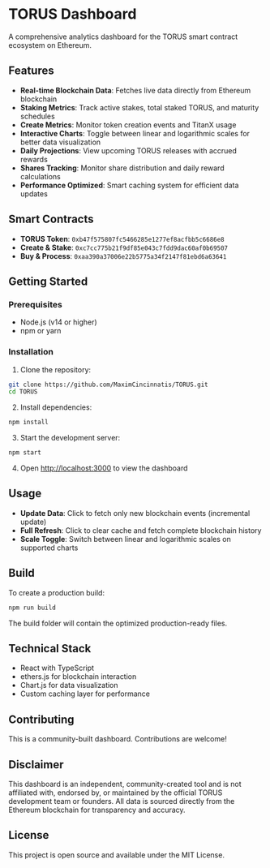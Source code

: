 # TORUS Dashboard

A comprehensive analytics dashboard for the TORUS smart contract ecosystem on Ethereum.

## Features

- **Real-time Blockchain Data**: Fetches live data directly from Ethereum blockchain
- **Staking Metrics**: Track active stakes, total staked TORUS, and maturity schedules
- **Create Metrics**: Monitor token creation events and TitanX usage
- **Interactive Charts**: Toggle between linear and logarithmic scales for better data visualization
- **Daily Projections**: View upcoming TORUS releases with accrued rewards
- **Shares Tracking**: Monitor share distribution and daily reward calculations
- **Performance Optimized**: Smart caching system for efficient data updates

## Smart Contracts

- **TORUS Token**: `0xb47f575807fc5466285e1277ef8acfbb5c6686e8`
- **Create & Stake**: `0xc7cc775b21f9df85e043c7fdd9dac60af0b69507`
- **Buy & Process**: `0xaa390a37006e22b5775a34f2147f81ebd6a63641`

## Getting Started

### Prerequisites

- Node.js (v14 or higher)
- npm or yarn

### Installation

1. Clone the repository:
```bash
git clone https://github.com/MaximCincinnatis/TORUS.git
cd TORUS
```

2. Install dependencies:
```bash
npm install
```

3. Start the development server:
```bash
npm start
```

4. Open [http://localhost:3000](http://localhost:3000) to view the dashboard

## Usage

- **Update Data**: Click to fetch only new blockchain events (incremental update)
- **Full Refresh**: Click to clear cache and fetch complete blockchain history
- **Scale Toggle**: Switch between linear and logarithmic scales on supported charts

## Build

To create a production build:

```bash
npm run build
```

The build folder will contain the optimized production-ready files.

## Technical Stack

- React with TypeScript
- ethers.js for blockchain interaction
- Chart.js for data visualization
- Custom caching layer for performance

## Contributing

This is a community-built dashboard. Contributions are welcome!

## Disclaimer

This dashboard is an independent, community-created tool and is not affiliated with, endorsed by, or maintained by the official TORUS development team or founders. All data is sourced directly from the Ethereum blockchain for transparency and accuracy.

## License

This project is open source and available under the MIT License.